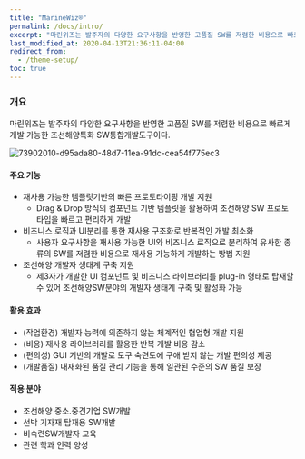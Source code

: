 ```yaml
---
title: "MarineWiz®"
permalink: /docs/intro/
excerpt: "마린위즈는 발주자의 다양한 요구사항을 반영한 고품질 SW를 저렴한 비용으로 빠르게 개발 가능한 조선해양특화 SW통합개발도구이다."
last_modified_at: 2020-04-13T21:36:11-04:00
redirect_from:
  - /theme-setup/
toc: true
---
```


### 개요
마린위즈는 발주자의 다양한 요구사항을 반영한 고품질 SW를 저렴한 비용으로 빠르게 개발 가능한 조선해양특화 SW통합개발도구이다.

![73902010-d95ada80-48d7-11ea-91dc-cea54f775ec3](https://user-images.githubusercontent.com/45934727/79520920-d7a95200-8092-11ea-87d6-d61306c913cb.jpg)

#### 주요 기능
  - 재사용 가능한 템플릿기반의 빠른 프로토타이핑 개발 지원
    - Drag & Drop 방식의 컴포넌트 기반 템플릿을 활용하여 조선해양 SW 프로토타입을 빠르고 편리하게 개발
  - 비즈니스 로직과 UI분리를 통한 재사용 구조화로 반복적인 개발 최소화
    - 사용자 요구사항을 재사용 가능한 UI와 비즈니스 로직으로 분리하여 유사한 종류의 SW를 저렴한 비용으로 재사용 가능하게 개발하는 방법 지원
  - 조선해양 개발자 생태계 구축 지원
    - 제3자가 개발한 UI 컴포넌트 및 비즈니스 라이브러리를 plug-in 형태로 탑재할 수 있어 조선해양SW분야의 개발자 생태계 구축 및 활성화 가능

#### 활용 효과
  - (작업환경) 개발자 능력에 의존하지 않는 체계적인 협업형 개발 지원
  - (비용) 재사용 라이브러리를 활용한 반복 개발 비용 감소
  - (편의성) GUI 기반의 개발로 도구 숙련도에 구애 받지 않는 개발 편의성 제공
  - (개발품질) 내재화된 품질 관리 기능을 통해 일관된 수준의 SW  품질 보장

#### 적용 분야
  - 조선해양 중소.중견기업 SW개발
  - 선박 기자재 탑재용 SW개발
  - 비숙련SW개발자 교육
  - 관련 학과 인력 양성
